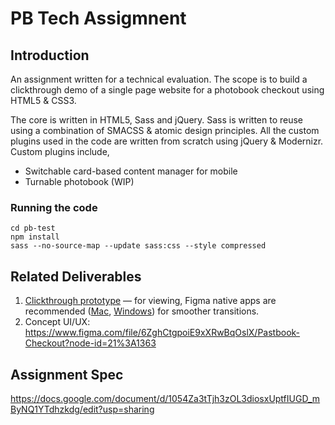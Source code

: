 # PB Tech Assigmnent
## Introduction
An assignment written for a technical evaluation. The scope is to build a clickthrough demo of a single page website for a photobook checkout using HTML5 & CSS3.

The core is written in HTML5, Sass and jQuery. Sass is written to reuse using a combination of SMACSS & atomic design principles. All the custom plugins used in the code are written from scratch using jQuery & Modernizr. Custom plugins include,
 - Switchable card-based content manager for mobile
 - Turnable photobook (WIP)

### Running the code
```git clone https://github.com/darshana4it/pb-test.git
cd pb-test
npm install
sass --no-source-map --update sass:css --style compressed
```

## Related Deliverables 
 1. [Clickthrough prototype](https://www.figma.com/proto/6ZghCtgpoiE9xXRwBqOslX/Pastbook-Checkout?node-id=21%3A1364&scaling=scale-down) — for viewing, Figma native apps are recommended ([Mac](https://www.figma.com/download/desktop/mac/), [Windows](https://www.figma.com/download/desktop/win/)) for smoother transitions.
 2. Concept UI/UX: https://www.figma.com/file/6ZghCtgpoiE9xXRwBqOslX/Pastbook-Checkout?node-id=21%3A1363

## Assignment Spec
https://docs.google.com/document/d/1054Za3tTjh3zOL3diosxUptfIUGD_mByNQ1YTdhzkdg/edit?usp=sharing
